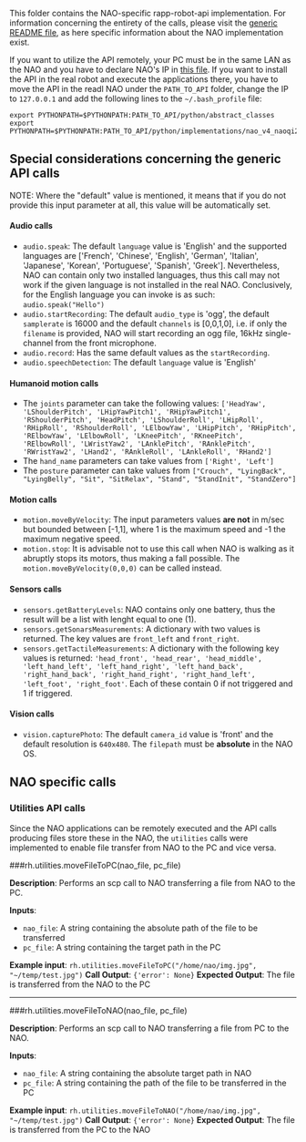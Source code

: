 This folder contains the NAO-specific rapp-robot-api implementation. For information concerning the entirety of the calls, please visit the [generic README file](https://github.com/rapp-project/rapp-robots-api/tree/master/python), as here specific information about the NAO implementation exist. 

If you want to utilize the API remotely, your PC must be in the same LAN as the NAO and you have to declare NAO's IP in [this file](https://github.com/rapp-project/rapp-robots-api/blob/master/python/implementations/nao_v4_naoqi2.1.4/nao_connectivity). If you want to install the API in the real robot and execute the applications there, you have to move the API in the readl NAO under the ```PATH_TO_API``` folder, change the IP to ```127.0.0.1``` and add the following lines to the ```~/.bash_profile``` file:

```
export PYTHONPATH=$PYTHONPATH:PATH_TO_API/python/abstract_classes
export PYTHONPATH=$PYTHONPATH:PATH_TO_API/python/implementations/nao_v4_naoqi2.1.4
```

## Special considerations concerning the generic API calls

NOTE: Where the "default" value is mentioned, it means that if you do not provide this input parameter at all, this value will be automatically set.

#### Audio calls
- ```audio.speak```: The default ```language``` value is 'English' and the supported languages are ['French', 'Chinese', 'English', 'German', 'Italian', 'Japanese', 'Korean', 'Portuguese', 'Spanish', 'Greek']. Nevertheless, NAO can contain only two installed languages, thus this call may not work if the given language is not installed in the real NAO. Conclusively, for the English language you can invoke is as such: ```audio.speak("Hello")```
- ```audio.startRecording```: The default ```audio_type``` is 'ogg', the default ```samplerate``` is 16000 and the default ```channels``` is [0,0,1,0], i.e. if only the ```filename``` is provided, NAO will start recording an ogg file, 16kHz single-channel from the front microphone.
- ```audio.record```: Has the same default values as the ```startRecording```.
- ```audio.speechDetection```: The default ```language``` value is 'English'

#### Humanoid motion calls
- The ```joints``` parameter can take the following values: ```['HeadYaw', 'LShoulderPitch', 'LHipYawPitch1', 'RHipYawPitch1', 'RShoulderPitch', 'HeadPitch', 'LShoulderRoll', 'LHipRoll', 'RHipRoll', 'RShoulderRoll', 'LElbowYaw', 'LHipPitch', 'RHipPitch', 'RElbowYaw', 'LElbowRoll', 'LKneePitch', 'RKneePitch', 'RElbowRoll', 'LWristYaw2', 'LAnklePitch', 'RAnklePitch', 'RWristYaw2', 'LHand2', 'RAnkleRoll', 'LAnkleRoll', 'RHand2']```
- The ```hand_name``` parameters can take values from ```['Right', 'Left']```
- The ```posture``` parameter can take values from ```["Crouch", "LyingBack", "LyingBelly", "Sit", "SitRelax", "Stand", "StandInit", "StandZero"]```

#### Motion calls
- ```motion.moveByVelocity```: The input parameters values **are not** in m/sec but bounded between [-1,1], where 1 is the maximum speed and -1 the maximum negative speed.
- ```motion.stop```: It is advisable not to use this call when NAO is walking as it abruptly stops its motors, thus making a fall possible. The ```motion.moveByVelocity(0,0,0)``` can be called instead.

#### Sensors calls
- ```sensors.getBatteryLevels```: NAO contains only one battery, thus the result will be a list with lenght equal to one (1).
- ```sensors.getSonarsMeasurements```: A dictionary with two values is returned. The key values are ```front_left``` and ```front_right```.
- ```sensors.getTactileMeasurements```: A dictionary with the following key values is returned: ```'head_front', 'head_rear', 'head_middle', 'left_hand_left', 'left_hand_right', 'left_hand_back', 'right_hand_back', 'right_hand_right', 'right_hand_left', 'left_foot', 'right_foot'```. Each of these contain 0 if not triggered and 1 if triggered.

#### Vision calls
- ```vision.capturePhoto```: The default ```camera_id``` value is 'front' and the default resolution is ```640x480```. The ```filepath``` must be **absolute** in the NAO OS.

## NAO specific calls

### Utilities API calls

Since the NAO applications can be remotely executed and the API calls producing files store these in the NAO, the ```utilities``` calls were implemented to enable file transfer from NAO to the PC and vice versa.

###rh.utilities.moveFileToPC(nao_file, pc_file)

**Description**: Performs an scp call to NAO transferring a file from NAO to the PC.

**Inputs**:
- ```nao_file```: A string containing the absolute path of the file to be transferred
- ```pc_file```: A string containing the target path in the PC

**Example input**: ```rh.utilities.moveFileToPC("/home/nao/img.jpg", "~/temp/test.jpg")```
**Call Output**: ```{'error': None}```
**Expected Output**: The file is transferred from the NAO to the PC

***

###rh.utilities.moveFileToNAO(nao_file, pc_file)

**Description**: Performs an scp call to NAO transferring a file from PC to the NAO.

**Inputs**:
- ```nao_file```: A string containing the absolute target path in NAO
- ```pc_file```: A string containing the path of the file to be transferred in the PC

**Example input**: ```rh.utilities.moveFileToNAO("/home/nao/img.jpg", "~/temp/test.jpg")```
**Call Output**: ```{'error': None}```
**Expected Output**: The file is transferred from the PC to the NAO
